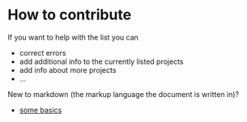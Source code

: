 # How to contribute

If you want to help with the list you can

* correct errors
* add additional info to the currently listed projects
* add info about more projects
* ...

New to markdown (the markup language the document is written in)?  
* [some basics](https://daringfireball.net/projects/markdown/basics)
